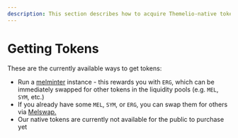 ```yaml
---
description: This section describes how to acquire Themelio-native tokens
---
```


# Getting Tokens

These are the currently available ways to get tokens:

* Run a [melminter](../getting-mel-coins-name-wip/minting-mel-with-melminter/using-melminter.md) instance - this rewards you with `ERG`, which can be immediately swapped for other tokens in the liquidity pools (e.g. `MEL`, `SYM`, etc.)
* If you already have some `MEL`, `SYM`, or `ERG`, you can swap them for others via [Melswap.](../../using-wallets/melswap-guide.md)
* Our native tokens are currently not available for the public to purchase yet
